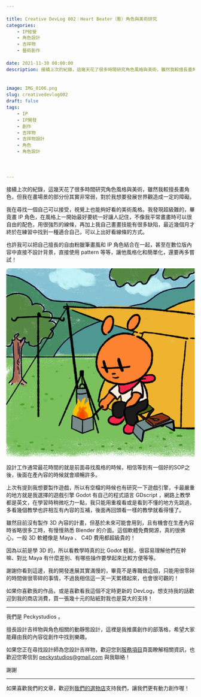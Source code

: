 ```yaml
---

title: Creative DevLog 002｜Heart Beater（暫）角色與美術研究
categories:
    - IP經營
    - 角色設計
    - 吉祥物
    - 藝術創作

date: 2021-11-30 00:00:00
description: 接續上次的紀錄，這幾天花了很多時間研究角色風格與美術，雖然我較擅長畫角色，但我在畫場景的部分份其實非常弱，對於我想要發展世界觀造成一定的障礙。


image: IMG_0106.png
slug: creativedevlog002
draft: false
tags:
    - IP
    - IP開發
    - 創作
    - 吉祥物
    - 吉祥物設計
    - 角色
    - 角色設計



---
```

接續上次的紀錄，這幾天花了很多時間研究角色風格與美術，雖然我較擅長畫角色，但我在畫場景的部分份其實非常弱，對於我想要發展世界觀造成一定的障礙。

我在尋找一個自己可以接受，視覺上也能夠好看的美術風格。我發現超級難的，畢竟畫 IP 角色，在風格上一開始最好要統一好讓人記住，不像我平常畫畫時可以很自由的配色，用很強烈的線條，再加上我自己畫畫技能有很多缺陷，最近幾個月才終於在練習中找到一種適合自己，可以上出好看線條的方式。

也許我可以把自己擅長的自由粉臘筆畫風和 IP 角色結合在一起，甚至在數位版內容中直接不設計背景，直接使用 pattern 等等，讓他風格化和簡單化，還要再多嘗試！

![（畫一張圖就畫超久，背景顏色不太滿意）](IMG_0106.png)


設計工作通常最花時間的就是前面尋找風格的時候，相信等到有一個好的SOP之後，後面在產內容的時候就會順暢許多。

上次有提到我想要製作遊戲，所以有空檔的時候也有研究一下遊戲引擎，卡最嚴重的地方就是我選擇的遊戲引擎 Godot 有自己的程式語言 GDscript ，網路上教學都是英文，在學習時稍微吃力一點，我只能用重複看或是看到不懂的地方先跳過，多看幾個教學也許相互有內容的互補，後面再回頭看一樣的教學就看得懂了。

雖然目前沒有製作 3D 內容的計畫，但基於未來可能會用到，且有機會在生產內容時省略很多工時，有慢慢熟悉 Blender 的介面。這個軟體免費開源，真的很佛心，一般 3D 軟體像是 Maya 、 C4D 費用都超級貴的！

因為以前是學 3D 的，所以看教學時真的比 Godot 輕鬆，很容易理解他們在幹嘛、對比 Maya 有什麼差別、有哪些操作要學起來比較方便等等。


謝謝你看到這邊，我的開發進展其實滿慢的，畢竟不是專職做這個，只能用很零碎的時間做很零碎的事情，不過我相信這一天一天累積起來，也會很可觀的！

如果你喜歡我的作品，或是喜歡看我這個不定時更新的 DevLog，想支持我的話歡迎到我的商店消費，買一張幾十元的貼紙對我也是莫大的支持！




 
---

我們是 Peckystudios 。

擅長設計吉祥物與角色相關的動靜態設計，這裡是我推廣創作的部落格，希望大家能藉由我的內容從創作中找到樂趣。

如果您正在尋找設計師為您設計吉祥物，歡迎您到[服務項目](https://peckyhsieh.wixsite.com/peckystudiosservice)頁面瞭解相關資訊，也歡迎您寄信到 peckystudios@gmail.com 與我聯絡！

謝謝

---

如果喜歡我們的文章，歡迎到[我們的選物店](https://www.rakuten.com.tw/shop/peckystudio/)支持我們，讓我們更有動力創作喔！